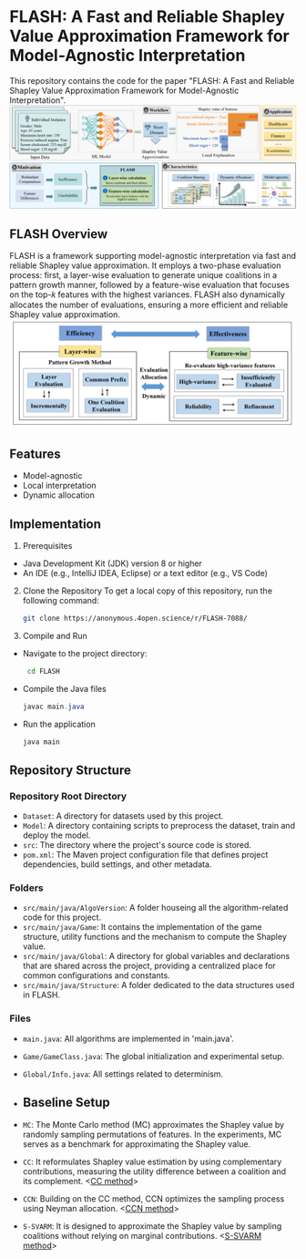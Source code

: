 # FLASH: A Fast and Reliable Shapley Value Approximation Framework for Model-Agnostic Interpretation

This repository contains the code for the paper "FLASH: A Fast and Reliable Shapley Value Approximation Framework for Model-Agnostic Interpretation".
![Diagram of Shapley Value](figure/Introduction2.0.jpg "Shapley Value Approximation Diagram")

## FLASH Overview
FLASH is a framework supporting model-agnostic interpretation via fast and reliable Shapley value approximation. It employs a two-phase evaluation process: first, a layer-wise evaluation to generate unique coalitions in a pattern growth manner, followed by a feature-wise evaluation that focuses on the top-𝑘 features with the highest variances. FLASH also dynamically allocates the number of evaluations, ensuring a more efficient and reliable Shapley value approximation.
![Overview of FLASH](figure/OverviewMethod.jpg "Overview of FLASH")

## Features
- Model-agnostic 
- Local interpretation
- Dynamic allocation

## Implementation
1. Prerequisites
- Java Development Kit (JDK) version 8 or higher
- An IDE (e.g., IntelliJ IDEA, Eclipse) or a text editor (e.g., VS Code)
  
2. Clone the Repository
   To get a local copy of this repository, run the following command:
    ```bash
    git clone https://anonymous.4open.science/r/FLASH-7088/

3. Compile and Run
- Navigate to the project directory:
  ```bash
   cd FLASH
- Compile the Java files
   ```java
   javac main.java
- Run the application
  ```bash
  java main

## Repository Structure
### Repository Root Directory
- `Dataset`: A directory for datasets used by this project.
- `Model`: A directory containing scripts to preprocess the dataset, train and deploy the model.
- `src`: The directory where the project's source code is stored.
- `pom.xml`: The Maven project configuration file that defines project dependencies, build settings, and other metadata.

### Folders
- `src/main/java/AlgoVersion`: A folder houseing all the algorithm-related code for this project. 
- `src/main/java/Game`: It contains the implementation of the game structure, utility functions and the mechanism to compute the Shapley value.
- `src/main/java/Global`: A directory for global variables and declarations that are shared across the project, providing a centralized place for common configurations and constants.
- `src/main/java/Structure`: A folder dedicated to the data structures used in FLASH. 

### Files
- `main.java`: All algorithms are implemented in 'main.java'.
- `Game/GameClass.java`: The global initialization and experimental setup.
- `Global/Info.java`: All settings related to determinism.

- ## Baseline Setup
- `MC`: The Monte Carlo method (MC) approximates the Shapley value by randomly sampling permutations of features. In the experiments, MC serves as a benchmark for approximating the Shapley value.
- `CC`: It reformulates Shapley value estimation by using complementary contributions, measuring the utility difference between a coalition and its complement. <[CC method](https://github.com/ZJU-DIVER/ShapleyValueApproximation)>
- `CCN`: Building on the CC method, CCN optimizes the sampling process using Neyman allocation. <[CCN method](https://github.com/ZJU-DIVER/ShapleyValueApproximation)>
- `S-SVARM`: It is designed to approximate the Shapley value by sampling coalitions without relying on marginal contributions. <[S-SVARM method](https://github.com//kolpaczki//Approximating-the-Shapley-Value-without-Marginal-Contributions)>
